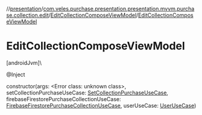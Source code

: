 //[presentation](../../../index.md)/[com.veles.purchase.presentation.presentation.mvvm.purchase.collection.edit](../index.md)/[EditCollectionComposeViewModel](index.md)/[EditCollectionComposeViewModel](-edit-collection-compose-view-model.md)

# EditCollectionComposeViewModel

[androidJvm]\

@Inject

constructor(args: <!---  GfmCommand {"@class":"org.jetbrains.dokka.gfm.ResolveLinkGfmCommand","dri":{"packageName":"","classNames":"<Error class: unknown class>","callable":null,"target":{"@class":"org.jetbrains.dokka.links.PointingToDeclaration"},"extra":null}} --->&lt;Error class: unknown class&gt;<!--- --->, setCollectionPurchaseUseCase: [SetCollectionPurchaseUseCase](../../../../domain/domain/com.veles.purchase.domain.usecase.collection/-set-collection-purchase-use-case/index.md), firebaseFirestorePurchaseCollectionUseCase: [FirebaseFirestorePurchaseCollectionUseCase](../../../../domain/domain/com.veles.purchase.domain.usecase.collection/-firebase-firestore-purchase-collection-use-case/index.md), userUseCase: [UserUseCase](../../../../domain/domain/com.veles.purchase.domain.usecase.user/-user-use-case/index.md))
